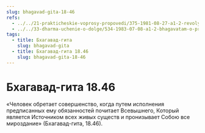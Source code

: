 ```yaml
---
slug: bhagavad-gita-18-46
refs:
  - ../../21-prakticheskie-voprosy-propovedi/375-1981-08-27-a1-2-revolyutsionnost-i-konservatizm-v-nastroenii-bhaktivinoda-thakura-sarasvati-thakura-bhaktivedanty-svami-i-shridhara-maharadzha.md
  - ../../33-dharma-uchenie-o-dolge/534-1983-07-08-a1-2-bhagavatam-o-pravilnom-vzaimootnoshenii-kamy-arthi-dharmy-i-mokshi-varnashrama-dolzhna-byt-svyazana-s-krishna-bhakti.md
tags:
  - title: Бхагавад-гита
    slug: bhagavad-gita
  - title: Бхагавад-гита 18.46
    slug: bhagavad-gita-18-46
---
```


# Бхагавад-гита 18.46

«Человек обретает совершенство, когда путем исполнения предписанных ему обязанностей почитает Всевышнего, Который является Источником всех живых существ и пронизывает Собою все мироздание» (Бхагавад-гита, 18.46).

